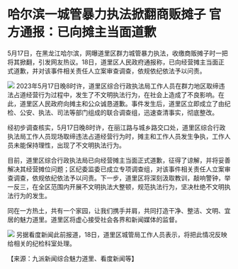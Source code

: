 # 哈尔滨一城管暴力执法掀翻商贩摊子 官方通报：已向摊主当面道歉

5月17日，在黑龙江哈尔滨，网曝道里区群力城管暴力执法，收缴商贩摊子时一把将其掀翻，引发网友热议。18日，道里区人民政府通报称，已向经营摊主当面正式道歉，并对该事件相关责任人立案审查调查，依规依纪依法予以问责。

![](https://inews.gtimg.com/om_bt/OspgG6G93sq9UGAdRFKZ2hbaebKiOz4v7bDfCNMtFQkWMAA/1000)
2023年5月17日晚8时许，道里区综合行政执法局工作人员在群力地区取缔违法占道经营行为过程中，发生了不文明执法行为，在社会上造成了不良影响。在此，道里区人民政府向摊主和公众诚恳道歉。事件发生后，道里区立即成立了由纪检、公安、执法、司法等部门组成的联合调查组，迅速查清事实，彻底整改。

经初步调查核实，5月17日晚8时许，在丽江路与城乡路交口处，道里区综合行政执法局工作人员现场取缔违法占道经营行为时，摊主和工作人员发生争执，工作人员未能保持理性，出现了不文明执法行为。

目前，道里区综合行政执法局已向经营摊主当面正式道歉，征得了谅解，并将妥善解决其经营摊位问题；区纪委监委已成立专项调查组，对该事件相关责任人立案审查调查，依规依纪依法予以问责。下一步，道里区将深刻汲取教训，敲响警钟，举一反三，在全区范围内开展不文明执法大整顿，规范执法行为，坚决杜绝不文明执法行为的发生。

同在一方热土，共有一个家园，让我们携手并肩，共同打造干净、整洁、文明、宜居的魅力道里。道里区将虚心接受社会各界和新闻媒体的监督。

![](https://inews.gtimg.com/om_bt/O4L4Eu6XO7U2-iHTpppPqTXMIjdDQOSlmZWLNLIK9BIOAAA/1000)
另据看度新闻此前报道，18日，道里区城管局工作人员表示，将把此情况反映给相关的纪检科室处理。

【来源：九派新闻综合魅力道里、看度新闻等】

